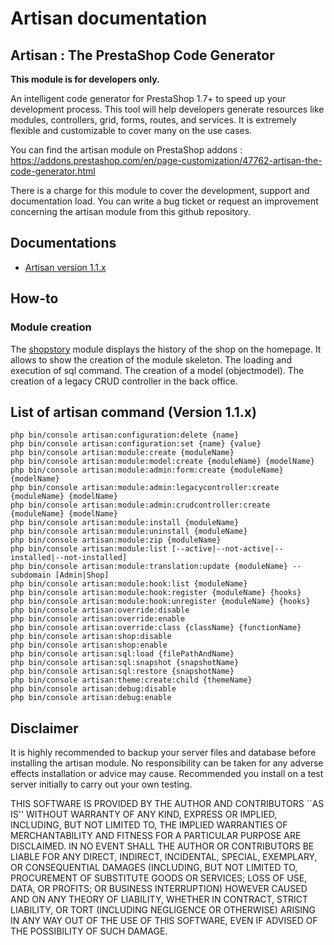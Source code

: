 # Artisan documentation

## Artisan : The PrestaShop Code Generator

**This module is for developers only.**

An intelligent code generator for PrestaShop 1.7+ to speed up your development process. This tool will help developers generate resources like modules, controllers, grid, forms, routes, and services. It is extremely flexible and customizable to cover many on the use cases.

You can find the artisan module on PrestaShop addons : <https://addons.prestashop.com/en/page-customization/47762-artisan-the-code-generator.html>

There is a charge for this module to cover the development, support and documentation load. You can write a bug ticket or request an improvement concerning the artisan module from this github repository.

## Documentations

- [Artisan version 1.1.x](pdf/Version_1_1_x_en.pdf) 

## How-to

### Module creation

The [shopstory](how-to/module-shopstory.md) module displays the history of the shop on the homepage. It allows to show the creation of the module skeleton. The loading and execution of sql command. The creation of a model (objectmodel). The creation of a legacy CRUD controller in the back office.

## List of artisan command (Version 1.1.x)

```    
php bin/console artisan:configuration:delete {name}
php bin/console artisan:configuration:set {name} {value}
php bin/console artisan:module:create {moduleName}
php bin/console artisan:module:model:create {moduleName} {modelName}
php bin/console artisan:module:admin:form:create {moduleName} {modelName}
php bin/console artisan:module:admin:legacycontroller:create {moduleName} {modelName}
php bin/console artisan:module:admin:crudcontroller:create {moduleName} {modelName}
php bin/console artisan:module:install {moduleName}
php bin/console artisan:module:uninstall {moduleName}
php bin/console artisan:module:zip {moduleName}
php bin/console artisan:module:list [--active|--not-active|--installed|--not-installed]
php bin/console artisan:module:translation:update {moduleName} --subdomain [Admin|Shop]
php bin/console artisan:module:hook:list {moduleName}
php bin/console artisan:module:hook:register {moduleName} {hooks}
php bin/console artisan:module:hook:unregister {moduleName} {hooks}
php bin/console artisan:override:disable
php bin/console artisan:override:enable
php bin/console artisan:override:class {className} {functionName}
php bin/console artisan:shop:disable
php bin/console artisan:shop:enable 
php bin/console artisan:sql:load {filePathAndName} 
php bin/console artisan:sql:snapshot {snapshotName}
php bin/console artisan:sql:restore {snapshotName}
php bin/console artisan:theme:create:child {themeName}
php bin/console artisan:debug:disable
php bin/console artisan:debug:enable 
```    

## Disclaimer

It is highly recommended to backup your server files and database before installing the artisan module. No responsibility can be taken for any adverse effects installation or advice may cause. Recommended you install on a test server initially to carry out your own testing.

THIS SOFTWARE IS PROVIDED BY THE AUTHOR AND CONTRIBUTORS ``AS IS'' WITHOUT WARRANTY OF ANY KIND, EXPRESS OR IMPLIED, INCLUDING, BUT NOT LIMITED TO, THE IMPLIED WARRANTIES OF MERCHANTABILITY AND FITNESS FOR A PARTICULAR PURPOSE ARE DISCLAIMED. IN NO EVENT SHALL THE AUTHOR OR CONTRIBUTORS BE LIABLE FOR ANY DIRECT, INDIRECT, INCIDENTAL, SPECIAL, EXEMPLARY, OR CONSEQUENTIAL DAMAGES (INCLUDING, BUT NOT LIMITED TO, PROCUREMENT OF SUBSTITUTE GOODS OR SERVICES; LOSS OF USE, DATA, OR PROFITS; OR BUSINESS INTERRUPTION) HOWEVER CAUSED AND ON ANY THEORY OF LIABILITY, WHETHER IN CONTRACT, STRICT LIABILITY, OR TORT (INCLUDING NEGLIGENCE OR OTHERWISE) ARISING IN ANY WAY OUT OF THE USE OF THIS SOFTWARE, EVEN IF ADVISED OF THE POSSIBILITY OF SUCH DAMAGE.